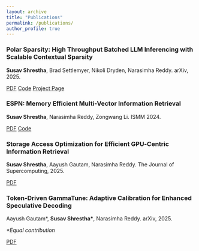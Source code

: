 ```yaml
---
layout: archive
title: "Publications"
permalink: /publications/
author_profile: true
---
```


<!-- {% if author.googlescholar %}
  You can also find my articles on <u><a href="{{author.googlescholar}}">my Google Scholar profile</a>.</u>
{% endif %}

{% include base_path %}

{% for post in site.publications reversed %}
  {% include archive-single.html %}
{% endfor %} -->


<!-- ---
layout: archive
title: "Publications"
permalink: /publications/
author_profile: true
--- -->

<!-- {% raw %}{% if author.googlescholar %}
  You can also find my articles on <u><a href="{{author.googlescholar}}">my Google Scholar profile</a>.</u>
{% endif %}{% endraw %} -->

<div class="publication-item">
  <h3>Polar Sparsity: High Throughput Batched LLM Inferencing with Scalable Contextual Sparsity</h3>
  <p><strong>Susav Shrestha</strong>, Brad Settlemyer, Nikoli Dryden, Narasimha Reddy. arXiv, 2025.</p>
  <!-- <p><i>To Appear, 2025.</i></p> -->
  <a href="https://arxiv.org/abs/2505.14884" class="btn btn--research">PDF</a>
  <a href="https://github.com/susavlsh10/Polar-Sparsity" class="btn btn--research">Code</a>
  <a href="/polar-sparsity/" class="btn btn--research">Project Page</a>
  </div>

<div class="publication-item">
  <h3>ESPN: Memory Efficient Multi-Vector Information Retrieval</h3>
  <p><strong>Susav Shrestha</strong>, Narasimha Reddy, Zongwang Li. ISMM 2024.</p>
  <p><i> </i></p>
  <a href="https://dl.acm.org/doi/10.1145/3652024.3665515" class="btn btn--research">PDF</a>
  <a href="https://github.com/susavlsh10/espn" class="btn btn--research">Code</a>
</div>

<div class="publication-item">
  <h3>Storage Access Optimization for Efficient GPU‑Centric Information Retrieval</h3>
  <p><strong>Susav Shrestha</strong>, Aayush Gautam, Narasimha Reddy. The Journal of Supercomputing, 2025.</p>
  <a href="https://link.springer.com/article/10.1007/s11227-025-07118-9" class="btn btn--research">PDF</a>
</div>

<div class="publication-item">
  <h3>Token‑Driven GammaTune: Adaptive Calibration for Enhanced Speculative Decoding</h3>
  <p>Aayush Gautam*, <strong>Susav Shrestha*</strong>, Narasimha Reddy. arXiv, 2025.</p>
  <p><i>*Equal contribution</i></p>
  <a href="https://arxiv.org/abs/2504.00030" class="btn btn--research">PDF</a>
</div>
